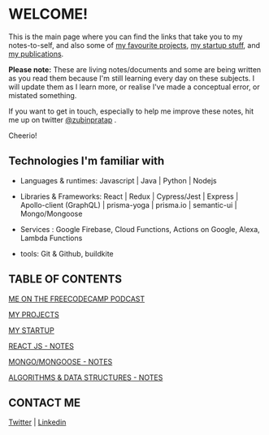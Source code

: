 # WELCOME!

This is the main page where you can find the links that take you to my notes-to-self, and also some of [my favourite projects](/pages/my-projects), [my startup stuff](/pages/whooshka), and [my publications](https://www.freecodecamp.org/news/author/zubin/). 

__Please note:__ These are living notes/documents and some are being written as you read them because I'm still learning every day on these subjects.  I will update them as I learn more, or realise I've made a conceptual error, or mistated something.   

 If you want to get in touch, especially to help me improve these notes,  hit me up on twitter [@zubinpratap](https://twitter.com/@zubinpratap) .

Cheerio!


## Technologies I'm familiar with

- Languages & runtimes:  Javascript | Java | Python | Nodejs

- Libraries & Frameworks: React | Redux | Cypress/Jest | Express | Apollo-client (GraphQL) | prisma-yoga | prisma.io | semantic-ui | Mongo/Mongoose

- Services :  Google Firebase, Cloud Functions, Actions on Google, Alexa, Lambda Functions

- tools: Git & Github, buildkite


## TABLE OF CONTENTS

[ME ON THE FREECODECAMP PODCAST](http://podcast.freecodecamp.org/53-zubin-pratap-from-lawyer-to-developer)

[MY PROJECTS](/pages/my-projects)

[MY STARTUP](/pages/whooshka)

[REACT JS - NOTES](/pages/react-stuff)

[MONGO/MONGOOSE - NOTES](/pages/mongo-mongoose.md)

[ALGORITHMS & DATA STRUCTURES - NOTES](#ALGORITHMS-&-DATA-STRUCTURES)


## CONTACT ME 

[Twitter](https://twitter.com/zubinpratap) | [Linkedin](https://linkedin.com/in/zubinpratap)